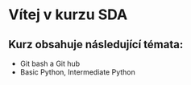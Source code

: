 # Vítej v kurzu SDA
## Kurz obsahuje následující témata:
- Git bash a Git hub
- Basic Python, Intermediate Python
